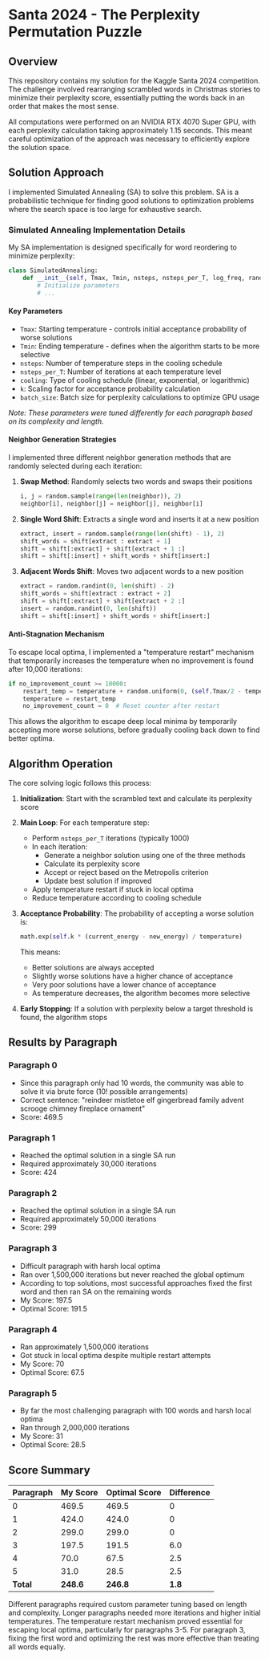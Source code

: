 # Santa 2024 - The Perplexity Permutation Puzzle

## Overview

This repository contains my solution for the Kaggle Santa 2024 competition. The challenge involved rearranging scrambled words in Christmas stories to minimize their perplexity score, essentially putting the words back in an order that makes the most sense.

All computations were performed on an NVIDIA RTX 4070 Super GPU, with each perplexity calculation taking approximately 1.15 seconds. This meant careful optimization of the approach was necessary to efficiently explore the solution space.

## Solution Approach

I implemented Simulated Annealing (SA) to solve this problem. SA is a probabilistic technique for finding good solutions to optimization problems where the search space is too large for exhaustive search.

### Simulated Annealing Implementation Details

My SA implementation is designed specifically for word reordering to minimize perplexity:

```python
class SimulatedAnnealing:
    def __init__(self, Tmax, Tmin, nsteps, nsteps_per_T, log_freq, random_state, cooling, k, batch_size):
        # Initialize parameters
        # ...
```

#### Key Parameters

- `Tmax`: Starting temperature - controls initial acceptance probability of worse solutions
- `Tmin`: Ending temperature - defines when the algorithm starts to be more selective
- `nsteps`: Number of temperature steps in the cooling schedule
- `nsteps_per_T`: Number of iterations at each temperature level
- `cooling`: Type of cooling schedule (linear, exponential, or logarithmic)
- `k`: Scaling factor for acceptance probability calculation
- `batch_size`: Batch size for perplexity calculations to optimize GPU usage

*Note: These parameters were tuned differently for each paragraph based on its complexity and length.*

#### Neighbor Generation Strategies

I implemented three different neighbor generation methods that are randomly selected during each iteration:

1. **Swap Method**: Randomly selects two words and swaps their positions
   ```python
   i, j = random.sample(range(len(neighbor)), 2)
   neighbor[i], neighbor[j] = neighbor[j], neighbor[i]
   ```

2. **Single Word Shift**: Extracts a single word and inserts it at a new position
   ```python
   extract, insert = random.sample(range(len(shift) - 1), 2)
   shift_words = shift[extract : extract + 1]
   shift = shift[:extract] + shift[extract + 1 :]
   shift = shift[:insert] + shift_words + shift[insert:]
   ```

3. **Adjacent Words Shift**: Moves two adjacent words to a new position
   ```python
   extract = random.randint(0, len(shift) - 2)
   shift_words = shift[extract : extract + 2]
   shift = shift[:extract] + shift[extract + 2 :]
   insert = random.randint(0, len(shift))
   shift = shift[:insert] + shift_words + shift[insert:]
   ```

#### Anti-Stagnation Mechanism

To escape local optima, I implemented a "temperature restart" mechanism that temporarily increases the temperature when no improvement is found after 10,000 iterations:

```python
if no_improvement_count >= 10000:
    restart_temp = temperature + random.uniform(0, (self.Tmax/2 - temperature))
    temperature = restart_temp
    no_improvement_count = 0  # Reset counter after restart
```

This allows the algorithm to escape deep local minima by temporarily accepting more worse solutions, before gradually cooling back down to find better optima.

## Algorithm Operation

The core solving logic follows this process:

1. **Initialization**: Start with the scrambled text and calculate its perplexity score
2. **Main Loop**: For each temperature step:
   - Perform `nsteps_per_T` iterations (typically 1000)
   - In each iteration:
     - Generate a neighbor solution using one of the three methods
     - Calculate its perplexity score
     - Accept or reject based on the Metropolis criterion
     - Update best solution if improved
   - Apply temperature restart if stuck in local optima
   - Reduce temperature according to cooling schedule

3. **Acceptance Probability**: The probability of accepting a worse solution is:
   ```python
   math.exp(self.k * (current_energy - new_energy) / temperature)
   ```
   This means:
   - Better solutions are always accepted
   - Slightly worse solutions have a higher chance of acceptance
   - Very poor solutions have a lower chance of acceptance
   - As temperature decreases, the algorithm becomes more selective

4. **Early Stopping**: If a solution with perplexity below a target threshold is found, the algorithm stops

## Results by Paragraph

### Paragraph 0 
- Since this paragraph only had 10 words, the community was able to solve it via brute force (10! possible arrangements)
- Correct sentence: "reindeer mistletoe elf gingerbread family advent scrooge chimney fireplace ornament"
- Score: 469.5

### Paragraph 1
- Reached the optimal solution in a single SA run
- Required approximately 30,000 iterations
- Score: 424

### Paragraph 2
- Reached the optimal solution in a single SA run
- Required approximately 50,000 iterations
- Score: 299

### Paragraph 3
- Difficult paragraph with harsh local optima
- Ran over 1,500,000 iterations but never reached the global optimum
- According to top solutions, most successful approaches fixed the first word and then ran SA on the remaining words
- My Score: 197.5
- Optimal Score: 191.5

### Paragraph 4
- Ran approximately 1,500,000 iterations
- Got stuck in local optima despite multiple restart attempts
- My Score: 70
- Optimal Score: 67.5

### Paragraph 5 
- By far the most challenging paragraph with 100 words and harsh local optima
- Ran through 2,000,000 iterations
- My Score: 31
- Optimal Score: 28.5

## Score Summary

| Paragraph | My Score | Optimal Score | Difference |
|-----------|----------|---------------|------------|
| 0  | 469.5 | 469.5 | 0 |
| 1 | 424.0 | 424.0 | 0 |
| 2 | 299.0 | 299.0 | 0 |
| 3 | 197.5 | 191.5 | 6.0 |
| 4 | 70.0 | 67.5 | 2.5 |
| 5 | 31.0 | 28.5 | 2.5 |
| **Total** | **248.6** | **246.8** | **1.8** |

Different paragraphs required custom parameter tuning based on length and complexity. Longer paragraphs needed more iterations and higher initial temperatures. The temperature restart mechanism proved essential for escaping local optima, particularly for paragraphs 3-5. For paragraph 3, fixing the first word and optimizing the rest was more effective than treating all words equally.
